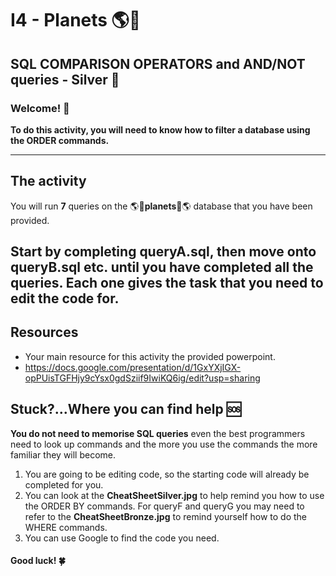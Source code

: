 # I4 -  Planets  🌎🚀
## SQL COMPARISON OPERATORS and AND/NOT queries - Silver 🥈

### Welcome! 👋 

**To do this activity, you will need to know how to filter a database using the ORDER commands.**

---------------------------------------------------------------------
## The activity

You will run **7** queries on the 🌎🚀**planets**🚀🌎 database that you have been provided.

Start by completing **queryA.sql**, then move onto **queryB.sql** etc. until you have completed all the queries. Each one gives the task that you need to edit the code for. 
---------------------------------------------------------------------
## Resources
- Your main resource for this activity the provided powerpoint.
- https://docs.google.com/presentation/d/1GxYXjIGX-opPUisTGFHjy9cYsx0gdSziif9IwiKQ6ig/edit?usp=sharing

## Stuck?...Where you can find help 🆘

**You do not need to memorise SQL queries** even the best programmers need to look up commands and the more you use the commands the more familiar they will become.

1. You are going to be editing code, so the starting code will already be completed for you. 
2. You can look at the **CheatSheetSilver.jpg** to help remind you how to use the ORDER BY commands. For queryF and queryG you may need to refer to the **CheatSheetBronze.jpg** to remind yourself how to do the WHERE commands.
3. You can use Google to find the code you need.



#### Good luck! 🍀
